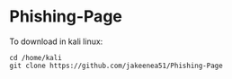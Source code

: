# Phishing-Page
To download in kali linux:
```
cd /home/kali
git clone https://github.com/jakeenea51/Phishing-Page
```
